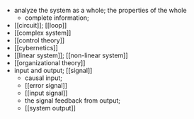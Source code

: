 - analyze the system as a whole; the properties of the whole
    - complete information;
- [[circuit]]; [[loop]]
- [[complex system]]
- [[control theory]]
- [[cybernetics]]
- [[linear system]]; [[non-linear system]]
- [[organizational theory]]
- input and output; [[signal]]
    - causal input;
    - [[error signal]]
    - [[input signal]]
    - the signal feedback from output;
    - [[system output]]

